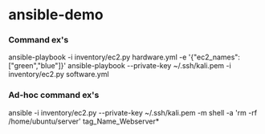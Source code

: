 # ansible-demo


### Command ex's
ansible-playbook -i inventory/ec2.py hardware.yml -e '{"ec2_names": ["green","blue"]}'
ansible-playbook --private-key ~/.ssh/kali.pem -i inventory/ec2.py software.yml

### Ad-hoc command ex's
ansible -i inventory/ec2.py --private-key ~/.ssh/kali.pem -m shell -a 'rm -rf /home/ubuntu/server' tag_Name_Webserver*
